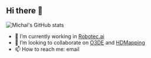 ## Hi there 👋

![Michal's GitHub stats](https://github-readme-stats.vercel.app/api?username=michalpelka&show_icons=true&theme=radical)

- 🔭 I’m currently working in [Robotec.ai](https://www.robotec.ai/)
- 👯 I’m looking to collaborate on [O3DE](https://o3de.org/) and [HDMapping](https://michalpelka.github.io/RosCon2024_workshop/)  
- 📫 How to reach me: email


<!--
**michalpelka/michalpelka** is a ✨ _special_ ✨ repository because its `README.md` (this file) appears on your GitHub profile.

Here are some ideas to get you started:


- 👯 I’m looking to collaborate on O3DE 
- 🤔 I’m looking for help with ...
- 💬 Ask me about ...
- 📫 How to reach me: ...
- 😄 Pronouns: hehe
- ⚡ Fun fact: ...
-->
